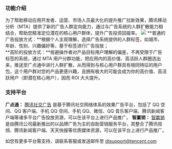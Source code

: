 ### 功能介绍
为了帮助移动应用开发者、运营、市场人员最大化的提升推广拉新效果，腾讯移动分析（MTA）提供了新的广告人群定向能力，通过与广告系统的人群扩散能力相结合，帮助您精准定位潜在的核心用户群体，提升广告投资回报率。
![](https://mc.qcloudimg.com/static/img/9e734c81948b551c8e81526ad95e363e/image.png)
**普通的广告投放方式：**根据个人主观理解，选择广告系统提供的人群标签，如城市、年龄、性别、兴趣偏好等，基于标签进行广告投放；  
**高阶的投放方式：**规避操作者对产品目标用户理解的偏差，不再受限于广告标签的系统，通过 MTA 用户分群功能，把应用内的高价值、高活跃人群圈选出来，推送至广点通中进行人群扩散，从而得到与核心用户群具有相同特征的用户包，这个用户群对您的产品更感兴趣，且拥有极大的可能会成为你的高价值、高活跃用户（即潜在核心用户），因而 ROI 大大提升。
### 支持平台
**广点通：**
[腾讯社交广告](http://e.qq.com) 是基于腾讯社交网络体系的效果广告平台，包括了 QQ 空间、QQ 客户端、手机 QQ 空间、手机 QQ、微信、QQ 音乐客户端、腾讯新闻客户端等诸多平台广告投放资源，可以在该平台上进行产品推广。
**智赢销：**
[智赢销](http://win.qq.com) 是由腾讯公司最新推出的以品牌广告为主的自助营销服务平台，其整合了腾讯视频、腾讯新闻客户端、天天快报等优质媒体资源，可以在该平台上进行产品推广。

如您有更多平台需支持，请联系客服或发送邮件至 dtsupport@tencent.com